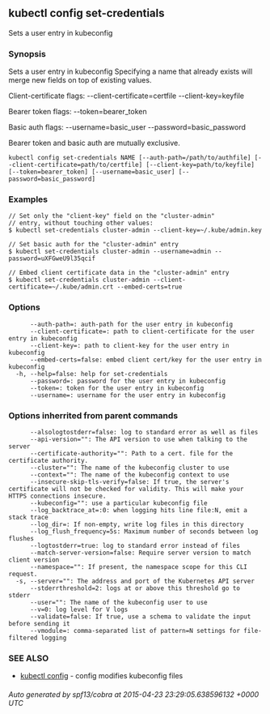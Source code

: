 ## kubectl config set-credentials

Sets a user entry in kubeconfig

### Synopsis


Sets a user entry in kubeconfig
Specifying a name that already exists will merge new fields on top of existing values.

  Client-certificate flags:
    --client-certificate=certfile --client-key=keyfile

  Bearer token flags:
    --token=bearer_token

  Basic auth flags:
    --username=basic_user --password=basic_password

  Bearer token and basic auth are mutually exclusive.


```
kubectl config set-credentials NAME [--auth-path=/path/to/authfile] [--client-certificate=path/to/certfile] [--client-key=path/to/keyfile] [--token=bearer_token] [--username=basic_user] [--password=basic_password]
```

### Examples

```
// Set only the "client-key" field on the "cluster-admin"
// entry, without touching other values:
$ kubectl set-credentials cluster-admin --client-key=~/.kube/admin.key

// Set basic auth for the "cluster-admin" entry
$ kubectl set-credentials cluster-admin --username=admin --password=uXFGweU9l35qcif

// Embed client certificate data in the "cluster-admin" entry
$ kubectl set-credentials cluster-admin --client-certificate=~/.kube/admin.crt --embed-certs=true
```

### Options

```
      --auth-path=: auth-path for the user entry in kubeconfig
      --client-certificate=: path to client-certificate for the user entry in kubeconfig
      --client-key=: path to client-key for the user entry in kubeconfig
      --embed-certs=false: embed client cert/key for the user entry in kubeconfig
  -h, --help=false: help for set-credentials
      --password=: password for the user entry in kubeconfig
      --token=: token for the user entry in kubeconfig
      --username=: username for the user entry in kubeconfig
```

### Options inherrited from parent commands

```
      --alsologtostderr=false: log to standard error as well as files
      --api-version="": The API version to use when talking to the server
      --certificate-authority="": Path to a cert. file for the certificate authority.
      --cluster="": The name of the kubeconfig cluster to use
      --context="": The name of the kubeconfig context to use
      --insecure-skip-tls-verify=false: If true, the server's certificate will not be checked for validity. This will make your HTTPS connections insecure.
      --kubeconfig="": use a particular kubeconfig file
      --log_backtrace_at=:0: when logging hits line file:N, emit a stack trace
      --log_dir=: If non-empty, write log files in this directory
      --log_flush_frequency=5s: Maximum number of seconds between log flushes
      --logtostderr=true: log to standard error instead of files
      --match-server-version=false: Require server version to match client version
      --namespace="": If present, the namespace scope for this CLI request.
  -s, --server="": The address and port of the Kubernetes API server
      --stderrthreshold=2: logs at or above this threshold go to stderr
      --user="": The name of the kubeconfig user to use
      --v=0: log level for V logs
      --validate=false: If true, use a schema to validate the input before sending it
      --vmodule=: comma-separated list of pattern=N settings for file-filtered logging
```

### SEE ALSO
* [kubectl config](kubectl_config.md)	 - config modifies kubeconfig files

###### Auto generated by spf13/cobra at 2015-04-23 23:29:05.638596132 +0000 UTC
